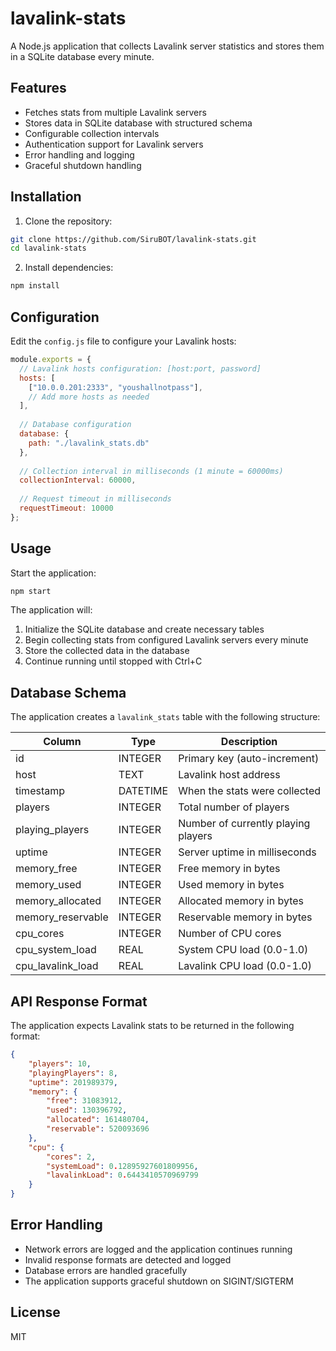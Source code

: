 # lavalink-stats

A Node.js application that collects Lavalink server statistics and stores them in a SQLite database every minute.

## Features

- Fetches stats from multiple Lavalink servers
- Stores data in SQLite database with structured schema
- Configurable collection intervals
- Authentication support for Lavalink servers
- Error handling and logging
- Graceful shutdown handling

## Installation

1. Clone the repository:
```bash
git clone https://github.com/SiruBOT/lavalink-stats.git
cd lavalink-stats
```

2. Install dependencies:
```bash
npm install
```

## Configuration

Edit the `config.js` file to configure your Lavalink hosts:

```javascript
module.exports = {
  // Lavalink hosts configuration: [host:port, password]
  hosts: [
    ["10.0.0.201:2333", "youshallnotpass"],
    // Add more hosts as needed
  ],
  
  // Database configuration
  database: {
    path: "./lavalink_stats.db"
  },
  
  // Collection interval in milliseconds (1 minute = 60000ms)
  collectionInterval: 60000,
  
  // Request timeout in milliseconds
  requestTimeout: 10000
};
```

## Usage

Start the application:

```bash
npm start
```

The application will:
1. Initialize the SQLite database and create necessary tables
2. Begin collecting stats from configured Lavalink servers every minute
3. Store the collected data in the database
4. Continue running until stopped with Ctrl+C

## Database Schema

The application creates a `lavalink_stats` table with the following structure:

| Column | Type | Description |
|--------|------|-------------|
| id | INTEGER | Primary key (auto-increment) |
| host | TEXT | Lavalink host address |
| timestamp | DATETIME | When the stats were collected |
| players | INTEGER | Total number of players |
| playing_players | INTEGER | Number of currently playing players |
| uptime | INTEGER | Server uptime in milliseconds |
| memory_free | INTEGER | Free memory in bytes |
| memory_used | INTEGER | Used memory in bytes |
| memory_allocated | INTEGER | Allocated memory in bytes |
| memory_reservable | INTEGER | Reservable memory in bytes |
| cpu_cores | INTEGER | Number of CPU cores |
| cpu_system_load | REAL | System CPU load (0.0-1.0) |
| cpu_lavalink_load | REAL | Lavalink CPU load (0.0-1.0) |

## API Response Format

The application expects Lavalink stats to be returned in the following format:

```json
{
    "players": 10,
    "playingPlayers": 8,
    "uptime": 201989379,
    "memory": {
        "free": 31083912,
        "used": 130396792,
        "allocated": 161480704,
        "reservable": 520093696
    },
    "cpu": {
        "cores": 2,
        "systemLoad": 0.12895927601809956,
        "lavalinkLoad": 0.6443410570969799
    }
}
```

## Error Handling

- Network errors are logged and the application continues running
- Invalid response formats are detected and logged
- Database errors are handled gracefully
- The application supports graceful shutdown on SIGINT/SIGTERM

## License

MIT